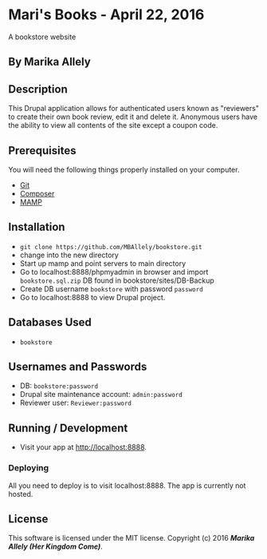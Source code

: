 # Mari's Books - April 22, 2016

A bookstore website

## By Marika Allely

## Description

This Drupal application allows for authenticated users known as "reviewers" to create their own book review, edit it and delete it. Anonymous users have the ability to view all contents of the site except a coupon code.

## Prerequisites

You will need the following things properly installed on your computer.

* [Git](http://git-scm.com/)
* [Composer](https://getcomposer.org/)
* [MAMP](https://www.mamp.info/en/)

## Installation

* `git clone https://github.com/MBAllely/bookstore.git`
* change into the new directory
* Start up mamp and point servers to main directory
* Go to localhost:8888/phpmyadmin in browser and import `bookstore.sql.zip` DB found in bookstore/sites/DB-Backup
* Create DB username `bookstore` with password `password`
* Go to localhost:8888 to view Drupal project.

## Databases Used
* `bookstore`

## Usernames and Passwords
* DB: `bookstore:password`
* Drupal site maintenance account: `admin:password`
* Reviewer user: `Reviewer:password`

## Running / Development

* Visit your app at [http://localhost:8888](http://localhost:8888).

### Deploying

All you need to deploy is to visit localhost:8888. The app is currently not hosted.

## License

This software is licensed under the MIT license.
Copyright (c) 2016 _**Marika Allely (Her Kingdom Come)**_.
